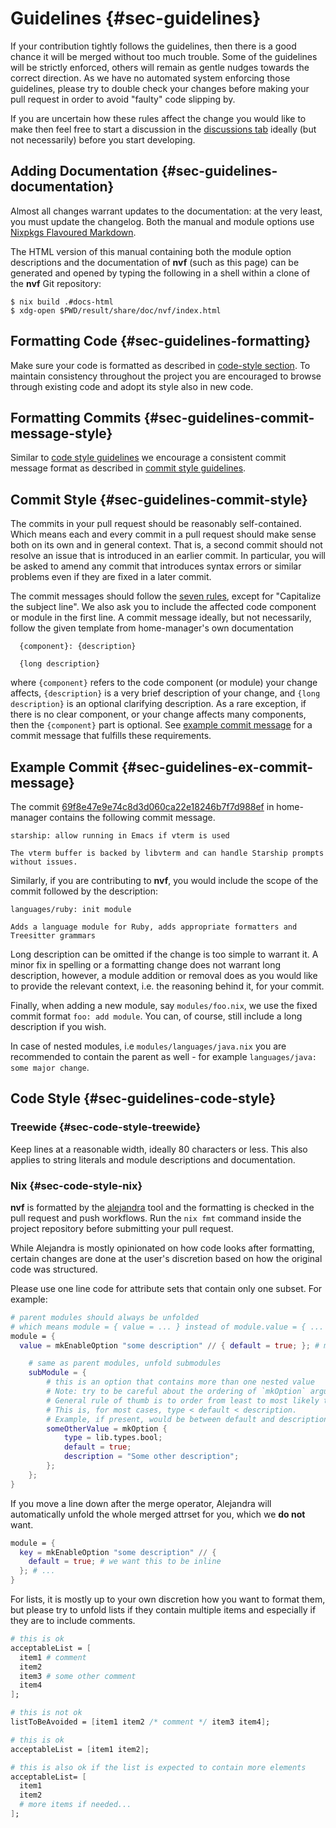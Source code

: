 # Guidelines {#sec-guidelines}

If your contribution tightly follows the guidelines, then there is a good chance
it will be merged without too much trouble. Some of the guidelines will be
strictly enforced, others will remain as gentle nudges towards the correct
direction. As we have no automated system enforcing those guidelines, please try
to double check your changes before making your pull request in order to avoid
"faulty" code slipping by.

If you are uncertain how these rules affect the change you would like to make
then feel free to start a discussion in the
[discussions tab](https://github.com/NotAShelf/nvf/discussions) ideally (but not
necessarily) before you start developing.

## Adding Documentation {#sec-guidelines-documentation}

[Nixpkgs Flavoured Markdown]: https://github.com/NixOS/nixpkgs/blob/master/doc/README.md#syntax

Almost all changes warrant updates to the documentation: at the very least, you
must update the changelog. Both the manual and module options use
[Nixpkgs Flavoured Markdown].

The HTML version of this manual containing both the module option descriptions
and the documentation of **nvf** (such as this page) can be generated and opened
by typing the following in a shell within a clone of the **nvf** Git repository:

```console
$ nix build .#docs-html
$ xdg-open $PWD/result/share/doc/nvf/index.html
```

## Formatting Code {#sec-guidelines-formatting}

Make sure your code is formatted as described in
[code-style section](#sec-guidelines-code-style). To maintain consistency
throughout the project you are encouraged to browse through existing code and
adopt its style also in new code.

## Formatting Commits {#sec-guidelines-commit-message-style}

Similar to [code style guidelines](#sec-guidelines-code-style) we encourage a
consistent commit message format as described in
[commit style guidelines](#sec-guidelines-commit-style).

## Commit Style {#sec-guidelines-commit-style}

The commits in your pull request should be reasonably self-contained. Which
means each and every commit in a pull request should make sense both on its own
and in general context. That is, a second commit should not resolve an issue
that is introduced in an earlier commit. In particular, you will be asked to
amend any commit that introduces syntax errors or similar problems even if they
are fixed in a later commit.

The commit messages should follow the
[seven rules](https://chris.beams.io/posts/git-commit/#seven-rule), except for
"Capitalize the subject line". We also ask you to include the affected code
component or module in the first line. A commit message ideally, but not
necessarily, follow the given template from home-manager's own documentation

```
  {component}: {description}

  {long description}
```

where `{component}` refers to the code component (or module) your change
affects, `{description}` is a very brief description of your change, and
`{long description}` is an optional clarifying description. As a rare exception,
if there is no clear component, or your change affects many components, then the
`{component}` part is optional. See
[example commit message](#sec-guidelines-ex-commit-message) for a commit message
that fulfills these requirements.

## Example Commit {#sec-guidelines-ex-commit-message}

The commit
[69f8e47e9e74c8d3d060ca22e18246b7f7d988ef](https://github.com/nix-community/home-manager/commit/69f8e47e9e74c8d3d060ca22e18246b7f7d988ef)
in home-manager contains the following commit message.

```
starship: allow running in Emacs if vterm is used

The vterm buffer is backed by libvterm and can handle Starship prompts
without issues.
```

Similarly, if you are contributing to **nvf**, you would include the scope of
the commit followed by the description:

```
languages/ruby: init module

Adds a language module for Ruby, adds appropriate formatters and Treesitter grammars
```

Long description can be omitted if the change is too simple to warrant it. A
minor fix in spelling or a formatting change does not warrant long description,
however, a module addition or removal does as you would like to provide the
relevant context, i.e. the reasoning behind it, for your commit.

Finally, when adding a new module, say `modules/foo.nix`, we use the fixed
commit format `foo: add module`. You can, of course, still include a long
description if you wish.

In case of nested modules, i.e `modules/languages/java.nix` you are recommended
to contain the parent as well - for example `languages/java: some major change`.

## Code Style {#sec-guidelines-code-style}

### Treewide {#sec-code-style-treewide}

Keep lines at a reasonable width, ideally 80 characters or less. This also
applies to string literals and module descriptions and documentation.

### Nix {#sec-code-style-nix}

[alejandra]: https://github.com/kamadorueda/alejandra

**nvf** is formatted by the [alejandra] tool and the formatting is checked in
the pull request and push workflows. Run the `nix fmt` command inside the
project repository before submitting your pull request.

While Alejandra is mostly opinionated on how code looks after formatting,
certain changes are done at the user's discretion based on how the original code
was structured.

Please use one line code for attribute sets that contain only one subset. For
example:

```nix
# parent modules should always be unfolded
# which means module = { value = ... } instead of module.value = { ... }
module = {
  value = mkEnableOption "some description" // { default = true; }; # merges can be done inline where possible

    # same as parent modules, unfold submodules
    subModule = {
        # this is an option that contains more than one nested value
        # Note: try to be careful about the ordering of `mkOption` arguments.
        # General rule of thumb is to order from least to most likely to change.
        # This is, for most cases, type < default < description.
        # Example, if present, would be between default and description
        someOtherValue = mkOption {
            type = lib.types.bool;
            default = true;
            description = "Some other description";
        };
    };
}
```

If you move a line down after the merge operator, Alejandra will automatically
unfold the whole merged attrset for you, which we **do not** want.

```nix
module = {
  key = mkEnableOption "some description" // {
    default = true; # we want this to be inline
  }; # ...
}
```

For lists, it is mostly up to your own discretion how you want to format them,
but please try to unfold lists if they contain multiple items and especially if
they are to include comments.

```nix
# this is ok
acceptableList = [
  item1 # comment
  item2
  item3 # some other comment
  item4
];

# this is not ok
listToBeAvoided = [item1 item2 /* comment */ item3 item4];

# this is ok
acceptableList = [item1 item2];

# this is also ok if the list is expected to contain more elements
acceptableList= [
  item1
  item2
  # more items if needed...
];
```
